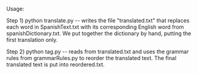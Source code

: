 Usage: 

Step 1) python translate.py -- writes the file "translated.txt" that replaces each word in SpanishText.txt with its corresponding English word from spanishDictionary.txt. We put together the dictionary by hand, putting the first translation only. 

Step 2) python tag.py -- reads from translated.txt and uses the grammar rules from grammarRules.py to reorder the translated text. The final translated text is put into reordered.txt. 
